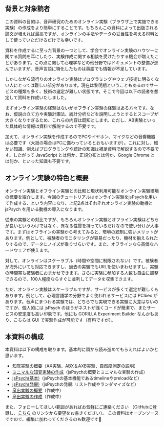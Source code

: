 ## 背景と対象読者

この資料の目的は、音声研究のためのオンライン実験（ブラウザ上で実施できる実験）の作成をより簡単にすることです。もちろんこの資料によって出版される論文が増えれば最高ですが、オンラインの手法やデータの妥当性を考える材料として使っていただけるだけでも幸いです。

資料を作成するに至った背景の一つとして、学会でオンライン実験のハウツーに関する質問を耳にしたり、実験作成に関する相談を受けたりする機会が増えたことがあります。この点に関して心理学などの他分野ではドキュメントの整備が進んでいますが、音声言語に特化したものは英語でも情報が不足しています。

しかしながら流行りのオンライン実験はプログラミングやウェブ技術に明るくない人にとっては難しい部分があります。現在は黎明期ということもあるのでサービスの種類も多く、技術の選定が難しい状態です。そこで今回は以下の読者を想定して資料を作成いたしました。

まずオンライン実験の経験はないがオフライン実験の経験はある方々です。なお、仮説の立て方や実験計画法、統計分析などを説明しようとするとスコープが大きくなりすぎるため、これらの内容は既知とします。ただし、AB実験といった具体的な情報は資料で解説するので不要です。

加えて、オンライン実験を作成するのでPCやイヤホン、マイクなどの音響機器は必要です（大抵の場合はPCに備わっているとおもいますが）。これに対し、細かい知識、例えばプログラミングや統計の知識は補足資料で解説するので不要です。したがって JavaScript とは何か、正規分布とは何か、Google Chrome とは何か、といった知識も不要です。

## オンライン実験の特色と概要

オンライン実験とオフライン実験との比較と現状利用可能なオンライン実験環境の概要を紹介します。今回のチュートリアルはオンライン実験をjsPsychを用いて作成する、という内容になり、上記2点はそれぞれオンライン実験の動機と jsPsych を用いる動機の導入になります。

従来の実験との対比ですが、もちろんオンライン実験とオフライン実験はどちらが良いというわけではなく、異なる性質を持っているだけなので使い分けが大事です。まずはオフラインの実験から考えてみると、環境の統制に強いメリットがあります。例として、被験者のモニタリングが容易だったり、機材を揃えられたりするので、データにノイズが乗りづらいです。また、オフラインなら高価なハードウェアが使えます。

対して、オンラインはスケーラブル（時間や空間に制限されない）です。被験者が海外にいても対応できますし、過去の実験でもURLを使いまわせますし、実験の時間帯も被験者におまかせできます。さらに実験に参加する人数も自由に調整できるので、100人程度ならすぐに並列してデータを収集できます。

ただ、オンライン実験はスケーラブルですが、サービスが多くて選定が難しくもあります。例として、心理言語学の分野でよく使われるサービスには PCIbex があります。音声にまつわる実験では、どちらでも実現できる実験に大差はないのですが、個人的には jsPsych のほうがネストが浅くコードが簡潔で、またサービスの安定度も高い印象です。他にも GORILLA Experiment Builder なんかもあり、こちらは GUI で実験作成が可能です（有料ですが）。

## 本資料の構成

本資料は以下の構成を取ります。基本的に頭から読み進めてもらえればよいかと思います。

- [知覚実験の概要](./01_perception_intro/)（AX実験、ABX＆AXB実験、自然度測定の説明）
- [ミニマルな知覚実験の作成](./02_perception_minimal/)（jsPsychの概要とミニマルな実験の作成）
- [jsPsych(基本)](./03_jspsych_basic/)（jsPsychの基本機能であるtimelineやpreloadなど）
- [jsPsych(発展)](./04_jspsych_intermediate)（jsPsychの発展: リスト作成やランダマイズなど）
- [産出実験の概要]()（作成中）
- [産出実験の作成]()（作成中）

また、フォローしてほしい範囲があればお気軽にご連絡ください
（GitHubに登録し、[こちら](https://github.com/cool-atami/online-audio-experiment/issues)
のリンクから要望をお書きください）。
この資料はオープンソースですので、編集に加わってくださるのも歓迎です🤗

<!--
TODO
- jsPsychはGorilaとの互換性あり
-->

